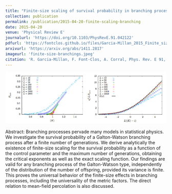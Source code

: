 ```yaml
---
title: "Finite-size scaling of survival probability in branching processes"
collection: publication
permalink: /publication/2015-04-20-finite-scaling-branching
date: 2015-04-20
venue: 'Physical Review E'
journalurl: 'https://doi.org/10.1103/PhysRevE.91.042122'
pdfurl: 'https://fontclos.github.io/files/Garcia-Millan_2015_Finite_size_branchings.pdf'
arxivurl: 'https://arxiv.org/abs/1411.2817'
imageurl: 'finite-size-branchings.jpeg'
citation: 'R. Garcia-Millan, F. Font-Clos, A. Corral, Phys. Rev. E 91, 042122, 2015'
---
```

![image](/images/finite-size-branchings.jpeg)

Abstract: Branching processes pervade many models in statistical physics. We investigate the survival probability of a Galton-Watson branching process after a finite number of generations. We derive analytically the existence of finite-size scaling for the survival probability as a function of the control parameter and the maximum number of generations, obtaining the critical exponents as well as the exact scaling function. Our findings are valid for any branching process of the Galton-Watson type, independently of the distribution of the number of offspring, provided its variance is finite. This proves the universal behavior of the finite-size effects in branching processes, including the universality of the metric factors. The direct relation to mean-field percolation is also discussed.
